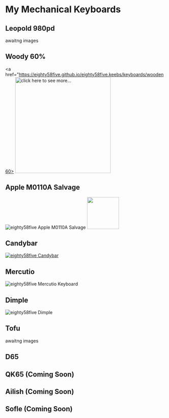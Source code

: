 # My Mechanical Keyboards

## Leopold 980pd
awaitng images


## Woody 60%
<a href="https://eighty58five.github.io/eighty58five.keebs/keyboards/wooden60>
<img alt="click here to see more..." src="https://github.com/eighty58five/eighty58five.keebs/blob/gh-pages/docs/assets/images/keyboards/wooden/20200619_080320.jpg?raw=true" height="300">
</a>

## Apple M0110A Salvage
![eighty58five Apple M0110A Salvage](https://preview.redd.it/7e526z9miuf61.jpg?width=960&crop=smart&auto=webp&s=fc57fa04e01c48d00aa25927c86111a9a9c7ab76)
<img src="https://preview.redd.it/7e526z9miuf61.jpg?width=960&crop=smart&auto=webp&s=fc57fa04e01c48d00aa25927c86111a9a9c7ab76" height="100">

## Candybar
[![eighty58five Candybar](https://preview.redd.it/clv0cuqwpa471.jpg?width=960&crop=smart&auto=webp&s=6f4696176a386a61798ea03edd1954e2ddcefee5)](https://eighty58five.github.io/eighty58five.keebs/keyboards/candybar)

## Mercutio 
![eighty58five Mercutio Keyboard](https://preview.redd.it/76xne4z1h3g81.jpg?width=960&crop=smart&auto=webp&s=a810cc8610ceab22821f3b7aae51cbccc4eb5e67)

## Dimple
![eighty58five Dimple](https://preview.redd.it/z3l51bdtcnw81.jpg?width=960&crop=smart&auto=webp&s=356bcec88d26372a3fc2c18e15a73e50adea0311)

## Tofu
awaitng images



## D65


## QK65 (Coming Soon)

## Ailish (Coming Soon)

## Sofle (Coming Soon)
